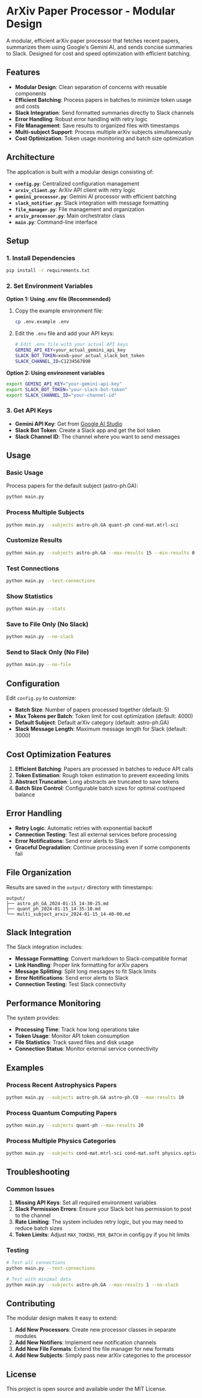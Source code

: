 # ArXiv Paper Processor - Modular Design

A modular, efficient arXiv paper processor that fetches recent papers, summarizes them using Google's Gemini AI, and sends concise summaries to Slack. Designed for cost and speed optimization with efficient batching.

## Features

- **Modular Design**: Clean separation of concerns with reusable components
- **Efficient Batching**: Process papers in batches to minimize token usage and costs
- **Slack Integration**: Send formatted summaries directly to Slack channels
- **Error Handling**: Robust error handling with retry logic
- **File Management**: Save results to organized files with timestamps
- **Multi-subject Support**: Process multiple arXiv subjects simultaneously
- **Cost Optimization**: Token usage monitoring and batch size optimization

## Architecture

The application is built with a modular design consisting of:

- **`config.py`**: Centralized configuration management
- **`arxiv_client.py`**: ArXiv API client with retry logic
- **`gemini_processor.py`**: Gemini AI processor with efficient batching
- **`slack_notifier.py`**: Slack integration with message formatting
- **`file_manager.py`**: File management and organization
- **`arxiv_processor.py`**: Main orchestrator class
- **`main.py`**: Command-line interface

## Setup

### 1. Install Dependencies

```bash
pip install -r requirements.txt
```

### 2. Set Environment Variables

**Option 1: Using .env file (Recommended)**

1. Copy the example environment file:
   ```bash
   cp .env.example .env
   ```

2. Edit the `.env` file and add your API keys:
   ```bash
   # Edit .env file with your actual API keys
   GEMINI_API_KEY=your_actual_gemini_api_key
   SLACK_BOT_TOKEN=xoxb-your_actual_slack_bot_token
   SLACK_CHANNEL_ID=C1234567890
   ```

**Option 2: Using environment variables**

```bash
export GEMINI_API_KEY="your-gemini-api-key"
export SLACK_BOT_TOKEN="your-slack-bot-token"
export SLACK_CHANNEL_ID="your-channel-id"
```

### 3. Get API Keys

- **Gemini API Key**: Get from [Google AI Studio](https://makersuite.google.com/app/apikey)
- **Slack Bot Token**: Create a Slack app and get the bot token
- **Slack Channel ID**: The channel where you want to send messages

## Usage

### Basic Usage

Process papers for the default subject (astro-ph.GA):

```bash
python main.py
```

### Process Multiple Subjects

```bash
python main.py --subjects astro-ph.GA quant-ph cond-mat.mtrl-sci
```

### Customize Results

```bash
python main.py --subjects astro-ph.GA --max-results 15 --min-results 0
```

### Test Connections

```bash
python main.py --test-connections
```

### Show Statistics

```bash
python main.py --stats
```

### Save to File Only (No Slack)

```bash
python main.py --no-slack
```

### Send to Slack Only (No File)

```bash
python main.py --no-file
```

## Configuration

Edit `config.py` to customize:

- **Batch Size**: Number of papers processed together (default: 5)
- **Max Tokens per Batch**: Token limit for cost optimization (default: 4000)
- **Default Subject**: Default arXiv category (default: astro-ph.GA)
- **Slack Message Length**: Maximum message length for Slack (default: 3000)

## Cost Optimization Features

1. **Efficient Batching**: Papers are processed in batches to reduce API calls
2. **Token Estimation**: Rough token estimation to prevent exceeding limits
3. **Abstract Truncation**: Long abstracts are truncated to save tokens
4. **Batch Size Control**: Configurable batch sizes for optimal cost/speed balance

## Error Handling

- **Retry Logic**: Automatic retries with exponential backoff
- **Connection Testing**: Test all external services before processing
- **Error Notifications**: Send error alerts to Slack
- **Graceful Degradation**: Continue processing even if some components fail

## File Organization

Results are saved in the `output/` directory with timestamps:

```
output/
├── astro_ph_GA_2024-01-15_14-30-25.md
├── quant_ph_2024-01-15_14-35-10.md
└── multi_subject_arxiv_2024-01-15_14-40-00.md
```

## Slack Integration

The Slack integration includes:

- **Message Formatting**: Convert markdown to Slack-compatible format
- **Link Handling**: Proper link formatting for arXiv papers
- **Message Splitting**: Split long messages to fit Slack limits
- **Error Notifications**: Send error alerts to Slack
- **Connection Testing**: Test Slack connectivity

## Performance Monitoring

The system provides:

- **Processing Time**: Track how long operations take
- **Token Usage**: Monitor API token consumption
- **File Statistics**: Track saved files and disk usage
- **Connection Status**: Monitor external service connectivity

## Examples

### Process Recent Astrophysics Papers

```bash
python main.py --subjects astro-ph.GA astro-ph.CO --max-results 10
```

### Process Quantum Computing Papers

```bash
python main.py --subjects quant-ph --max-results 20
```

### Process Multiple Physics Categories

```bash
python main.py --subjects cond-mat.mtrl-sci cond-mat.soft physics.optics --max-results 5
```

## Troubleshooting

### Common Issues

1. **Missing API Keys**: Set all required environment variables
2. **Slack Permission Errors**: Ensure your Slack bot has permission to post to the channel
3. **Rate Limiting**: The system includes retry logic, but you may need to reduce batch sizes
4. **Token Limits**: Adjust `MAX_TOKENS_PER_BATCH` in config.py if you hit limits

### Testing

```bash
# Test all connections
python main.py --test-connections

# Test with minimal data
python main.py --subjects astro-ph.GA --max-results 1 --no-slack
```

## Contributing

The modular design makes it easy to extend:

1. **Add New Processors**: Create new processor classes in separate modules
2. **Add New Notifiers**: Implement new notification channels
3. **Add New File Formats**: Extend the file manager for new formats
4. **Add New Subjects**: Simply pass new arXiv categories to the processor

## License

This project is open source and available under the MIT License. 